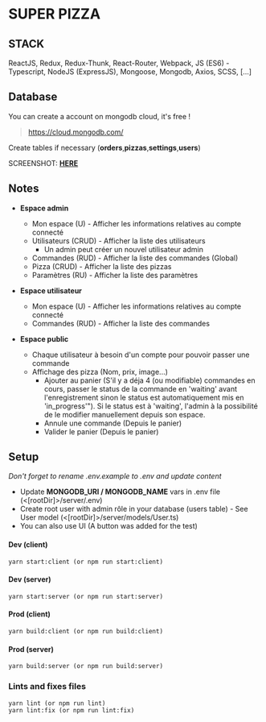 # SUPER PIZZA

## STACK

ReactJS, Redux, Redux-Thunk, React-Router, Webpack, JS (ES6) - Typescript, NodeJS (ExpressJS), Mongoose, Mongodb, Axios, SCSS, [...]

## Database

You can create a account on mongodb cloud, it's free !

> https://cloud.mongodb.com/

Create tables if necessary (**orders**,**pizzas**,**settings**,**users**)

SCREENSHOT: **[HERE](https://drive.google.com/file/d/1X8Vnb_ZMiI2OATm6C-sYE-q-nwmDmPz9/view?usp=sharing)**

## Notes

-   **Espace admin**

    -   Mon espace (U) - Afficher les informations relatives au compte connecté
    -   Utilisateurs (CRUD) - Afficher la liste des utilisateurs
        -   Un admin peut créer un nouvel utilisateur admin
    -   Commandes (RUD) - Afficher la liste des commandes (Global)
    -   Pizza (CRUD) - Afficher la liste des pizzas
    -   Paramètres (RU) - Afficher la liste des paramètres

-   **Espace utilisateur**

    -   Mon espace (U) - Afficher les informations relatives au compte connecté
    -   Commandes (RUD) - Afficher la liste des commandes

-   **Espace public**
    -   Chaque utilisateur à besoin d'un compte pour pouvoir passer une commande
    -   Affichage des pizza (Nom, prix, image...)
        -   Ajouter au panier (S'il y a déja 4 (ou modifiable) commandes en cours, passer le status de la commande
            en 'waiting' avant l'enregistrement sinon le status est automatiquement mis en 'in_progress'"). Si le status est à 'waiting', l'admin à la possibilité de le modifier manuellement depuis son espace.
        -   Annule une commande (Depuis le panier)
        -   Valider le panier (Depuis le panier)

## Setup

*Don't forget to rename .env.example to .env and update content*

- Update **MONGODB_URI / MONGODB_NAME** vars in .env file (<[rootDir]>/server/.env)
- Create root user with admin rôle in your database (users table) - See User model (<[rootDir]>/server/models/User.ts)
- You can also use UI (A button was added for the test)

#### Dev (client)

```
yarn start:client (or npm run start:client)
```

#### Dev (server)

```
yarn start:server (or npm run start:server)
```

#### Prod (client)

```
yarn build:client (or npm run build:client)
```

#### Prod (server)

```
yarn build:server (or npm run build:server)
```

### Lints and fixes files

```
yarn lint (or npm run lint)
yarn lint:fix (or npm run lint:fix)
```
